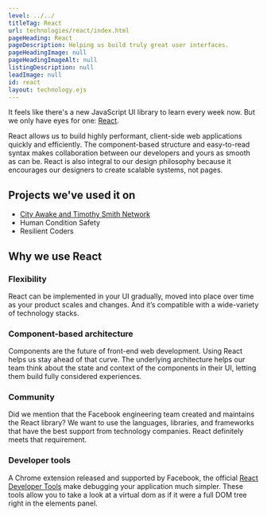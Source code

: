 ```yaml
---
level: ../../
titleTag: React
url: technologies/react/index.html
pageHeading: React
pageDescription: Helping us build truly great user interfaces.
pageHeadingImage: null
pageHeadingImageAlt: null
listingDescription: null
leadImage: null
id: react
layout: technology.ejs
---
```


It feels like there's a new JavaScript UI library to learn every week now. But we only have eyes for one: <a href="https://facebook.github.io/react/">React</a>.

React allows us to build highly performant, client-side web applications quickly and efficiently. The component-based structure and easy-to-read syntax makes collaboration between our developers and yours as smooth as can be. React is also integral to our design philosophy because it encourages our designers to create scalable systems, not pages.

## Projects we've used it on

* <a href="../../case_study/social_good_calendar">City Awake and Timothy Smith Network</a>
* Human Condition Safety
* Resilient Coders

## Why we use React

### Flexibility

React can be implemented in your UI gradually, moved into place over time as your product scales and changes. And it’s compatible with a wide-variety of technology stacks.

### Component-based architecture

Components are the future of front-end web development. Using React helps us stay ahead of that curve. The underlying architecture helps our team think about the state and context of the components in their UI, letting them build fully considered experiences.

### Community

Did we mention that the Facebook engineering team created and maintains the React library? We want to use the languages, libraries, and frameworks that have the best support from technology companies. React definitely meets that requirement.

### Developer tools

A Chrome extension released and supported by Facebook, the official <a href="https://chrome.google.com/webstore/detail/react-developer-tools/fmkadmapgofadopljbjfkapdkoienihi?hl=en">React Developer Tools</a> make debugging your application much simpler. These tools allow you to take a look at a virtual dom as if it were a full DOM tree right in the elements panel.